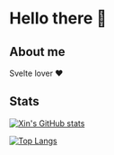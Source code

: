 # Hello there 👋

## About me

Svelte lover ❤️


## Stats

[![Xin's GitHub stats](https://github-readme-stats.vercel.app/api?username=mactanxin&count_private=true)](https://github.com/anuraghazra/github-readme-stats)

[![Top Langs](https://github-readme-stats.vercel.app/api/top-langs/?username=mactanxin&layout=compact)](https://github.com/anuraghazra/github-readme-stats)
